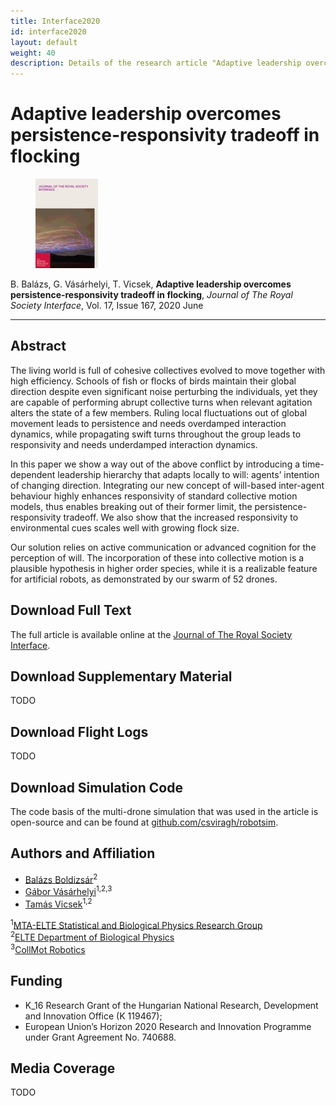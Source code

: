 ```yaml
---
title: Interface2020
id: interface2020
layout: default
weight: 40
description: Details of the research article "Adaptive leadership overcomes persistence-responsivity tradeoff in flocking", Royal Society Interface, 2020
---
```


# Adaptive leadership overcomes persistence-responsivity tradeoff in flocking

<figure class="float-left"><img src="assets/img/interface2020.jpg" alt="Interface 2020 June Cover" width="100" /></figure>

B. Balázs, G. Vásárhelyi, T. Vicsek, **Adaptive leadership overcomes persistence-responsivity tradeoff in flocking**, _Journal of The Royal Society Interface_, Vol. 17, Issue 167, 2020 June

---

## Abstract

The living world is full of cohesive collectives evolved to move together with high efficiency. Schools of fish or flocks of birds maintain their global direction despite even significant noise perturbing the individuals, yet they are capable of performing abrupt collective turns when relevant agitation alters the state of a few members. 
Ruling local fluctuations out of global movement leads to persistence and needs overdamped interaction dynamics, while propagating swift turns throughout the group leads to responsivity and needs underdamped interaction dynamics.

In this paper we show a way out of the above conflict by introducing a time-dependent leadership hierarchy that adapts locally to will: agents’ intention of changing direction. 
Integrating our new concept of will-based inter-agent behaviour highly enhances responsivity of standard collective motion models, thus enables breaking out of their former limit, the persistence-responsivity tradeoff. 
We also show that the increased responsivity to environmental cues scales well with growing flock size.

Our solution relies on active communication or advanced cognition for the perception of will. 
The incorporation of these into collective motion is a plausible hypothesis in higher order species, while it is a realizable feature for artificial robots, as demonstrated by our swarm of 52 drones.

## Download Full Text

The full article is available online at the [Journal of The Royal Society Interface](https://royalsocietypublishing.org/toc/rsif/2020/17/167).


## Download Supplementary Material

TODO


## Download Flight Logs

TODO


## Download Simulation Code

The code basis of the multi-drone simulation that was used in the article is open-source and can be found at [github.com/csviragh/robotsim](https://github.com/csviragh/robotsim).


## Authors and Affiliation

* [Balázs Boldizsár]()<sup>2
* [Gábor Vásárhelyi](http://hal.elte.hu/~vasarhelyi/)<sup>1,2,3</sup>
* [Tamás Vicsek](http://hal.elte.hu/~vicsek/)<sup>1,2</sup>

<sup>1</sup>[MTA-ELTE Statistical and Biological Physics Research Group](http://hal.elte.hu/)<br/>
<sup>2</sup>[ELTE Department of Biological Physics](https://fizika.elte.hu/en/index.php?page=tanszek&tid=5)<br/>
<sup>3</sup>[CollMot Robotics](https://collmot.com/)<br/>


## Funding

* K_16 Research Grant of the Hungarian National Research, Development and Innovation Office (K 119467);
* European Union’s Horizon 2020 Research and Innovation Programme under Grant Agreement No. 740688.

## Media Coverage

TODO
